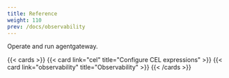```yaml
---
title: Reference
weight: 110
prev: /docs/observability
---
```


Operate and run agentgateway.

{{< cards >}}
  {{< card link="cel" title="Configure CEL expressions" >}}
  {{< card link="observability" title="Observability" >}}
{{< /cards >}}